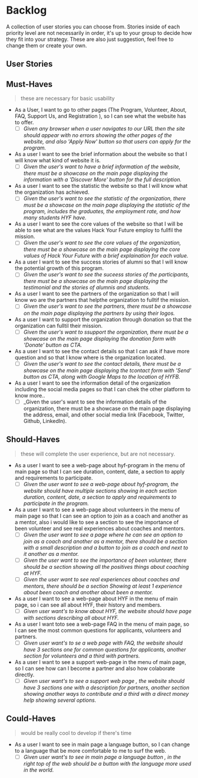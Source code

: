 # Backlog

A collection of user stories you can choose from. Stories inside of each priority level are not necessarily in order, it's up to your group to decide how they fit into your strategy. These are also just suggestion, feel free to change them or create your own. 

## User Stories

## Must-Haves

> these are necessary for basic usability

- As a User, I want to go to other pages (The Program, Volunteer, About, FAQ, Support Us, and Registration ), so I can see what the website has to offer.
  - [ ] _Given any browser when a user navigates to our URL then the site should appear with no errors showing the other pages of the website, and also 'Apply Now' button so that users can apply for the program._

- As a user I want to see the brief information about the website so that I will know what kind of website it is. 
  - [ ] _Given the user's want to have a brief information  of the website, there must be a showcase on the main page displaying the information with a 'Discover More' button for the full description._
 
 - As a user I want to see the statistic the website so that I will know what the organization has achieved. 
    - [ ] _Given the user's want to see the statistic of the organization, there must be a showcase on the main page displaying the statistic of the program, includes the graduates, the employment rate, and how many students HYF have._
 
 - As a user I want to see the core values of the website so that I will be able to see what are the values Hack Your Future employ to fullfil the mission.
    - [ ] _Given the user's want to see the core values of the organization, there must be a showcase on the main page displaying the core values of Hack Your Future with a brief explaination for each value._

- As a user I want to see the success stories of alumni so that I will know the potential growth of this program. 
  - [ ] _Given the user's want to see the suceess stories of the participants, there must be a showcase on the main page displaying the testimonial and the stories of alumnis and students._
  
- As a user I want to see the partners of the organization so that I will know wo are the partners that helpthe organization to fulltif the mission. 
  - [ ] _Given the user's want to see the partners, there must be a showcase on the main page displaying the partners by using their logos._
  
- As a user I want to support the organization through donation so that the organization can fulltil their mission. 
  - [ ] _Given the user's want to ssupport the organization, there must be a showcase on the main page displaying the donation form with 'Donate' button as CTA._
  
- As a user I want to see the contact details so that I can ask if have more question and so that I know where is the organization located. 
  - [ ] _Given the user's want to see the contact details, there must be a showcase on the main page displaying the tcontact form with 'Send' button as CTA, along with Google Maps to the location of HYFB._
  
- As a user I want to see the information detail of the organization including the social media pages so that I can chek the other platform to know more.. 
  - [ ] _Given the user's want to see the information details of the organization, there must be a showcase on the main page displaying the address, email, and other social media link (Facebook, Twitter, Github, LinkedIn).
  
## Should-Haves

> these will complete the user experience, but are not necessary.

- As a user I want to see a web-page about hyf-program in the menu of main page so that I can see duration, content, date, a section to apply and requirements to participate.  
  - [ ] _Given the user want to see  a web-page about hyf-program, the website should have multiple sections showing in each section duration, content, date, a section to apply and requirements to participate in the program._

- As a user I want to see a web-page about volunteers in the menu of main page so that I can see an option to join as a coach and another as a mentor, also i would like to see a section to see the importance of been volunteer and see real experiences about coaches and mentors.
   - [ ] _Given the user want to see a page where he can see an option to join as a coach and another as a mentor, there should be a section with a small description and a button to join as a coach and next to it another as a mentor._
   - [ ] _Given the user want to see the importance of been volunteer, there should be a section showing all the positives things about coaching at HYF._
   - [ ] _Given the user want to see real experiences about coaches and mentors, there should be a section Showing at least 1 experience about been coach and another about been a mentor._
  
- As a user I want to see a web-page about HYF in the menu of main page, so i can see all about HYF, their history and members.
  - [ ] _Given user want's to know about HYF, the website should have page with sections describing all about HYF._

- As a user I want toto see a web-page FAQ in the menu of main page, so I can see the most common questions for applicants, volunteers and partners.
  - [ ] _Given user want's to se a web page with FAQ, the website should have 3 sections one for common questions for applicants, another section for volunteers and a third with partners._

- As a user I want to see a support web-page in the menu of main page, so I can see how can I become a partner and also how colaborate directly.
  - [ ] _Given user want's to see a support web page , the website should have 3 sections one with a description for partners, another section showing another ways to contribute and a third with a direct money help showing several options._

 ## Could-Haves

> would be really cool to develop if there's time

- As a user I want to see in main page a language button, so I can change to a language that be more comfortable to me to surf the web.
  - [ ] _Given user want's to see in main page a language button , in the right top of the web should be a button with the language more used in the world._
